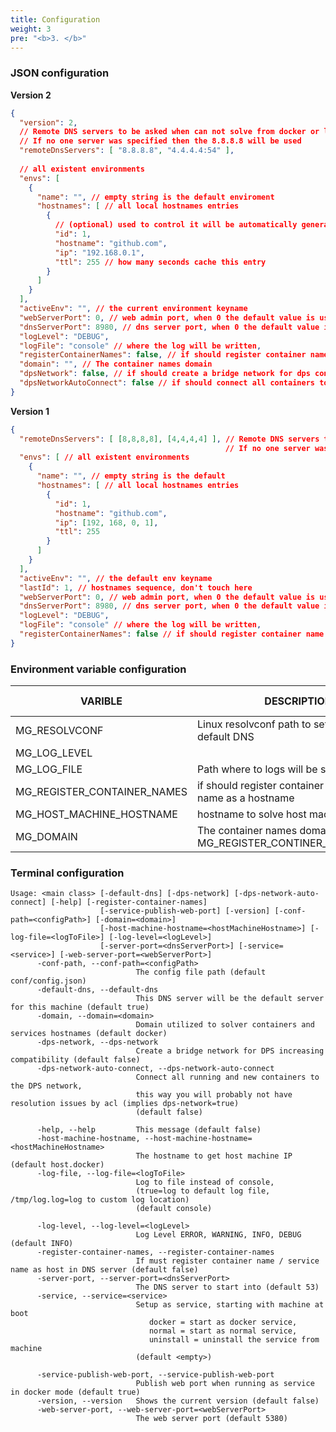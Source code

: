 ```yaml
---
title: Configuration
weight: 3
pre: "<b>3. </b>"
---
```


### JSON configuration

__Version 2__

```json
{
  "version": 2,
  // Remote DNS servers to be asked when can not solve from docker or local storage
  // If no one server was specified then the 8.8.8.8 will be used
  "remoteDnsServers": [ "8.8.8.8", "4.4.4.4:54" ],
  
  // all existent environments  
  "envs": [  
    {
      "name": "", // empty string is the default enviroment
      "hostnames": [ // all local hostnames entries
        {
          // (optional) used to control it will be automatically generated if not passed
          "id": 1, 
          "hostname": "github.com",
          "ip": "192.168.0.1",
          "ttl": 255 // how many seconds cache this entry
        }
      ]
    }
  ],
  "activeEnv": "", // the current environment keyname 
  "webServerPort": 0, // web admin port, when 0 the default value is used, see --help option
  "dnsServerPort": 8980, // dns server port, when 0 the default value is used
  "logLevel": "DEBUG",
  "logFile": "console" // where the log will be written,
  "registerContainerNames": false, // if should register container name / service name as a hostname
  "domain": "", // The container names domain
  "dpsNetwork": false, // if should create a bridge network for dps container
  "dpsNetworkAutoConnect": false // if should connect all containers to dps container
}
```

__Version 1__

```json
{
  "remoteDnsServers": [ [8,8,8,8], [4,4,4,4] ], // Remote DNS servers to be asked when can not solve from docker or local storage 
                                                // If no one server was specified then the 8.8.8.8 will be used
  "envs": [ // all existent environments 
    {
      "name": "", // empty string is the default
      "hostnames": [ // all local hostnames entries
        {
          "id": 1,
          "hostname": "github.com",
          "ip": [192, 168, 0, 1],
          "ttl": 255
        }
      ]
    }
  ],
  "activeEnv": "", // the default env keyname 
  "lastId": 1, // hostnames sequence, don't touch here
  "webServerPort": 0, // web admin port, when 0 the default value is used, see --help option
  "dnsServerPort": 8980, // dns server port, when 0 the default value is used
  "logLevel": "DEBUG",
  "logFile": "console" // where the log will be written,
  "registerContainerNames": false // if should register container name / service name as a hostname
}
```

### Environment variable configuration

| VARIBLE                     	| DESCRIPTION                                                                 	| DEFAULT VALUE    	|
|-----------------------------	|-----------------------------------------------------------------------------	|------------------	|
| MG_RESOLVCONF               	| Linux resolvconf path to set DPS as default DNS                             	| /etc/resolv.conf 	|
| MG_LOG_LEVEL                	|                                                                             	| INFO             	|
| MG_LOG_FILE                 	| Path where to logs will be stored                                           	| console          	|
| MG_REGISTER_CONTAINER_NAMES 	| if should register container name / service name as a hostname              	| false            	|
| MG_HOST_MACHINE_HOSTNAME    	| hostname to solve host machine IP                                           	| host.docker      	|
| MG_DOMAIN                   	| The container names domain (requires MG_REGISTER_CONTINER_NAMES=TRUE) 	| .docker          	|

### Terminal configuration

```
Usage: <main class> [-default-dns] [-dps-network] [-dps-network-auto-connect] [-help] [-register-container-names]
                    [-service-publish-web-port] [-version] [-conf-path=<configPath>] [-domain=<domain>]
                    [-host-machine-hostname=<hostMachineHostname>] [-log-file=<logToFile>] [-log-level=<logLevel>]
                    [-server-port=<dnsServerPort>] [-service=<service>] [-web-server-port=<webServerPort>]
      -conf-path, --conf-path=<configPath>
                            The config file path (default conf/config.json)
      -default-dns, --default-dns
                            This DNS server will be the default server for this machine (default true)
      -domain, --domain=<domain>
                            Domain utilized to solver containers and services hostnames (default docker)
      -dps-network, --dps-network
                            Create a bridge network for DPS increasing compatibility (default false)
      -dps-network-auto-connect, --dps-network-auto-connect
                            Connect all running and new containers to the DPS network,
                            this way you will probably not have resolution issues by acl (implies dps-network=true)
                            (default false)

      -help, --help         This message (default false)
      -host-machine-hostname, --host-machine-hostname=<hostMachineHostname>
                            The hostname to get host machine IP (default host.docker)
      -log-file, --log-file=<logToFile>
                            Log to file instead of console,
                            (true=log to default log file, /tmp/log.log=log to custom log location)
                            (default console)

      -log-level, --log-level=<logLevel>
                            Log Level ERROR, WARNING, INFO, DEBUG (default INFO)
      -register-container-names, --register-container-names
                            If must register container name / service name as host in DNS server (default false)
      -server-port, --server-port=<dnsServerPort>
                            The DNS server to start into (default 53)
      -service, --service=<service>
                            Setup as service, starting with machine at boot
                               docker = start as docker service,
                               normal = start as normal service,
                               uninstall = uninstall the service from machine
                            (default <empty>)

      -service-publish-web-port, --service-publish-web-port
                            Publish web port when running as service in docker mode (default true)
      -version, --version   Shows the current version (default false)
      -web-server-port, --web-server-port=<webServerPort>
                            The web server port (default 5380)
```
